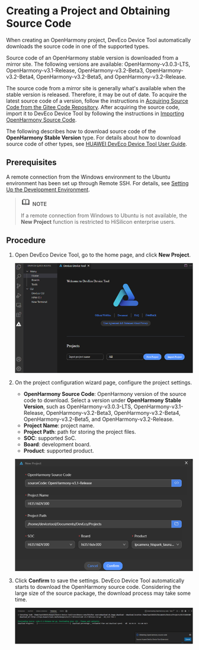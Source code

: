 # Creating a Project and Obtaining Source Code


When creating an OpenHarmony project, DevEco Device Tool automatically downloads the source code in one of the supported types.

Source code of an OpenHarmony stable version is downloaded from a mirror site. The following versions are available: OpenHarmony-v3.0.3-LTS, OpenHarmony-v3.1-Release, OpenHarmony-v3.2-Beta3, OpenHarmony-v3.2-Beta4, OpenHarmony-v3.2-Beta5, and OpenHarmony-v3.2-Release.

The source code from a mirror site is generally what's available when the stable version is released. Therefore, it may be out of date. To acquire the latest source code of a version, follow the instructions in [Acquiring Source Code from the Gitee Code Repository](../get-code/sourcecode-acquire.md). After acquiring the source code, import it to DevEco Device Tool by following the instructions in [Importing OpenHarmony Source Code](https://device.harmonyos.com/en/docs/documentation/guide/open_project-0000001071680043).

The following describes how to download source code of the **OpenHarmony Stable Version** type. For details about how to download source code of other types, see [HUAWEI DevEco Device Tool User Guide](https://device.harmonyos.com/en/docs/documentation/guide/service_introduction-0000001050166905).


## Prerequisites

A remote connection from the Windows environment to the Ubuntu environment has been set up through Remote SSH. For details, see [Setting Up the Development Environment](quickstart-ide-env-win.md).

> ![icon-note.gif](public_sys-resources/icon-note.gif) **NOTE**
>
> If a remote connection from Windows to Ubuntu is not available, the **New Project** function is restricted to HiSilicon enterprise users.


## Procedure

1. Open DevEco Device Tool, go to the home page, and click **New Project**.

   ![en-us_image_0000001272258726](figures/en-us_image_0000001272258726.png)

2. On the project configuration wizard page, configure the project settings.
   - **OpenHarmony Source Code**: OpenHarmony version of the source code to download. Select a version under **OpenHarmony Stable Version**, such as OpenHarmony-v3.0.3-LTS, OpenHarmony-v3.1-Release, OpenHarmony-v3.2-Beta3, OpenHarmony-v3.2-Beta4, OpenHarmony-v3.2-Beta5, and OpenHarmony-v3.2-Release.
   - **Project Name**: project name.
   - **Project Path**: path for storing the project files.
   - **SOC**: supported SoC.
   - **Board**: development board.
   - **Product**: supported product.

   ![en-us_image_0000001338187673](figures/en-us_image_0000001338187673.png)

3. Click **Confirm** to save the settings. DevEco Device Tool automatically starts to download the OpenHarmony source code. Considering the large size of the source package, the download process may take some time.

   ![en-us_image_0000001338536201](figures/en-us_image_0000001338536201.png)
